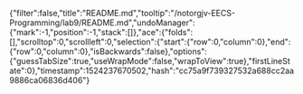 {"filter":false,"title":"README.md","tooltip":"/notorgjv-EECS-Programming/lab9/README.md","undoManager":{"mark":-1,"position":-1,"stack":[]},"ace":{"folds":[],"scrolltop":0,"scrollleft":0,"selection":{"start":{"row":0,"column":0},"end":{"row":0,"column":0},"isBackwards":false},"options":{"guessTabSize":true,"useWrapMode":false,"wrapToView":true},"firstLineState":0},"timestamp":1524237670502,"hash":"cc75a9f739327532a688cc2aa9886ca06836d406"}